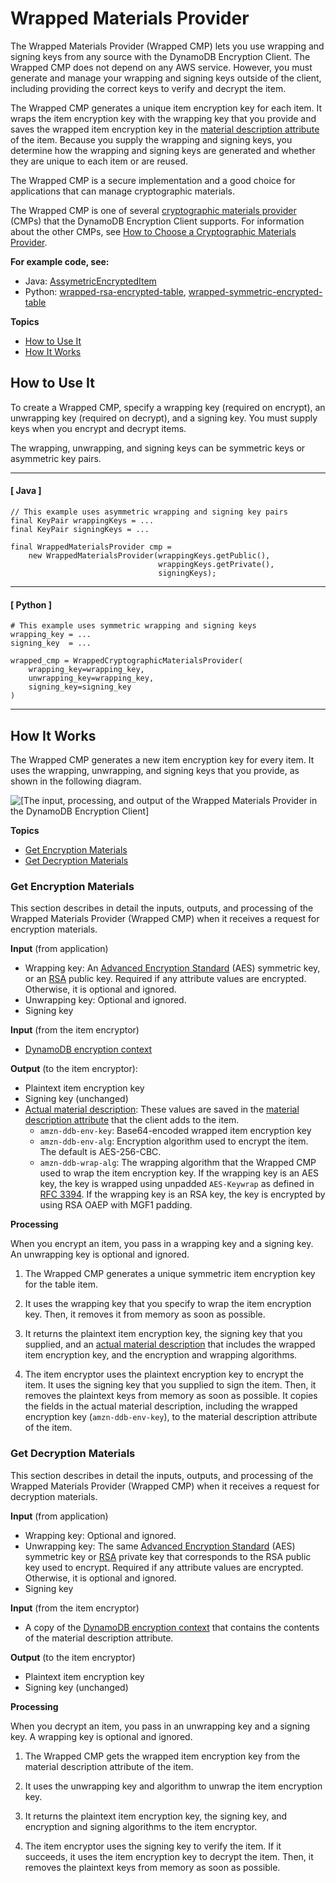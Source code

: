 # Wrapped Materials Provider<a name="wrapped-provider"></a>

The Wrapped Materials Provider \(Wrapped CMP\) lets you use wrapping and signing keys from any source with the DynamoDB Encryption Client\. The Wrapped CMP does not depend on any AWS service\. However, you must generate and manage your wrapping and signing keys outside of the client, including providing the correct keys to verify and decrypt the item\. 

The Wrapped CMP generates a unique item encryption key for each item\. It wraps the item encryption key with the wrapping key that you provide and saves the wrapped item encryption key in the [material description attribute](concepts.md#material-description) of the item\. Because you supply the wrapping and signing keys, you determine how the wrapping and signing keys are generated and whether they are unique to each item or are reused\. 

The Wrapped CMP is a secure implementation and a good choice for applications that can manage cryptographic materials\.

The Wrapped CMP is one of several [cryptographic materials provider](concepts.md#concept-material-provider) \(CMPs\) that the DynamoDB Encryption Client supports\. For information about the other CMPs, see [How to Choose a Cryptographic Materials Provider](crypto-materials-providers.md)\.

**For example code, see:**
+ Java: [AssymetricEncryptedItem](https://github.com/aws/aws-dynamodb-encryption-java/blob/master/examples/com/amazonaws/examples/AsymmetricEncryptedItem.java)
+ Python: [wrapped\-rsa\-encrypted\-table](https://github.com/aws/aws-dynamodb-encryption-python/blob/master/examples/src/wrapped_rsa_encrypted_table.py), [wrapped\-symmetric\-encrypted\-table](https://github.com/aws/aws-dynamodb-encryption-python/blob/master/examples/src/wrapped_symmetric_encrypted_table.py)

**Topics**
+ [How to Use It](#wrapped-cmp-how-to-use)
+ [How It Works](#wrapped-cmp-how-it-works)

## How to Use It<a name="wrapped-cmp-how-to-use"></a>

To create a Wrapped CMP, specify a wrapping key \(required on encrypt\), an unwrapping key \(required on decrypt\), and a signing key\. You must supply keys when you encrypt and decrypt items\.

The wrapping, unwrapping, and signing keys can be symmetric keys or asymmetric key pairs\. 

------
#### [ Java ]

```
// This example uses asymmetric wrapping and signing key pairs
final KeyPair wrappingKeys = ...
final KeyPair signingKeys = ...

final WrappedMaterialsProvider cmp = 
    new WrappedMaterialsProvider(wrappingKeys.getPublic(),
                                 wrappingKeys.getPrivate(),
                                 signingKeys);
```

------
#### [ Python ]

```
# This example uses symmetric wrapping and signing keys
wrapping_key = ...
signing_key  = ...

wrapped_cmp = WrappedCryptographicMaterialsProvider(
    wrapping_key=wrapping_key,
    unwrapping_key=wrapping_key,
    signing_key=signing_key
)
```

------

## How It Works<a name="wrapped-cmp-how-it-works"></a>

The Wrapped CMP generates a new item encryption key for every item\. It uses the wrapping, unwrapping, and signing keys that you provide, as shown in the following diagram\.

![\[The input, processing, and output of the Wrapped Materials Provider in the DynamoDB Encryption Client\]](http://docs.aws.amazon.com/dynamodb-encryption-client/latest/devguide/images/wrappedCMP.png)

**Topics**
+ [Get Encryption Materials](#wrapped-cmp-get-encryption-materials)
+ [Get Decryption Materials](#wrapped-cmp-get-decryption-materials)

### Get Encryption Materials<a name="wrapped-cmp-get-encryption-materials"></a>

This section describes in detail the inputs, outputs, and processing of the Wrapped Materials Provider \(Wrapped CMP\) when it receives a request for encryption materials\. 

**Input** \(from application\)
+ Wrapping key: An [Advanced Encryption Standard](https://en.wikipedia.org/wiki/Advanced_Encryption_Standard) \(AES\) symmetric key, or an [RSA](https://en.wikipedia.org/wiki/RSA_(cryptosystem)) public key\. Required if any attribute values are encrypted\. Otherwise, it is optional and ignored\.
+ Unwrapping key: Optional and ignored\. 
+ Signing key

**Input** \(from the item encryptor\)
+ [DynamoDB encryption context](concepts.md#encryption-context)

**Output** \(to the item encryptor\):
+ Plaintext item encryption key
+ Signing key \(unchanged\)
+ [Actual material description](concepts.md#material-description): These values are saved in the [material description attribute](concepts.md#material-description) that the client adds to the item\. 
  + `amzn-ddb-env-key`: Base64\-encoded wrapped item encryption key
  + `amzn-ddb-env-alg`: Encryption algorithm used to encrypt the item\. The default is AES\-256\-CBC\.
  + `amzn-ddb-wrap-alg`: The wrapping algorithm that the Wrapped CMP used to wrap the item encryption key\. If the wrapping key is an AES key, the key is wrapped using unpadded `AES-Keywrap` as defined in [RFC 3394](https://tools.ietf.org/html/rfc3394.html)\. If the wrapping key is an RSA key, the key is encrypted by using RSA OAEP with MGF1 padding\. 

**Processing**

When you encrypt an item, you pass in a wrapping key and a signing key\. An unwrapping key is optional and ignored\.

1. The Wrapped CMP generates a unique symmetric item encryption key for the table item\.

1. It uses the wrapping key that you specify to wrap the item encryption key\. Then, it removes it from memory as soon as possible\.

1. It returns the plaintext item encryption key, the signing key that you supplied, and an [actual material description](concepts.md#material-description) that includes the wrapped item encryption key, and the encryption and wrapping algorithms\.

1. The item encryptor uses the plaintext encryption key to encrypt the item\. It uses the signing key that you supplied to sign the item\. Then, it removes the plaintext keys from memory as soon as possible\. It copies the fields in the actual material description, including the wrapped encryption key \(`amzn-ddb-env-key`\), to the material description attribute of the item\.

### Get Decryption Materials<a name="wrapped-cmp-get-decryption-materials"></a>

This section describes in detail the inputs, outputs, and processing of the Wrapped Materials Provider \(Wrapped CMP\) when it receives a request for decryption materials\. 

**Input** \(from application\)
+ Wrapping key: Optional and ignored\.
+ Unwrapping key: The same [Advanced Encryption Standard](https://en.wikipedia.org/wiki/Advanced_Encryption_Standard) \(AES\) symmetric key or [RSA](https://en.wikipedia.org/wiki/RSA_(cryptosystem)) private key that corresponds to the RSA public key used to encrypt\. Required if any attribute values are encrypted\. Otherwise, it is optional and ignored\.
+ Signing key

**Input** \(from the item encryptor\)
+ A copy of the [DynamoDB encryption context](concepts.md#encryption-context) that contains the contents of the material description attribute\.

**Output** \(to the item encryptor\)
+ Plaintext item encryption key
+ Signing key \(unchanged\)

**Processing**

When you decrypt an item, you pass in an unwrapping key and a signing key\. A wrapping key is optional and ignored\.

1. The Wrapped CMP gets the wrapped item encryption key from the material description attribute of the item\.

1. It uses the unwrapping key and algorithm to unwrap the item encryption key\. 

1. It returns the plaintext item encryption key, the signing key, and encryption and signing algorithms to the item encryptor\.

1. The item encryptor uses the signing key to verify the item\. If it succeeds, it uses the item encryption key to decrypt the item\. Then, it removes the plaintext keys from memory as soon as possible\.